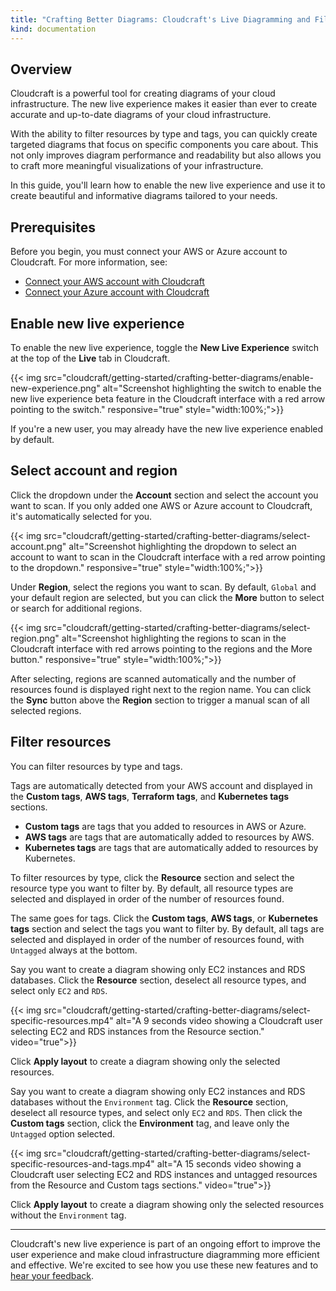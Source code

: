 ```yaml
---
title: "Crafting Better Diagrams: Cloudcraft's Live Diagramming and Filtering"
kind: documentation
---
```


## Overview

Cloudcraft is a powerful tool for creating diagrams of your cloud infrastructure. The new live experience makes it easier than ever to create accurate and up-to-date diagrams of your cloud infrastructure.

With the ability to filter resources by type and tags, you can quickly create targeted diagrams that focus on specific components you care about. This not only improves diagram performance and readability but also allows you to craft more meaningful visualizations of your infrastructure.

In this guide, you'll learn how to enable the new live experience and use it to create beautiful and informative diagrams tailored to your needs.

## Prerequisites

Before you begin, you must connect your AWS or Azure account to Cloudcraft. For more information, see:

- [Connect your AWS account with Cloudcraft][1]
- [Connect your Azure account with Cloudcraft][2]

## Enable new live experience

To enable the new live experience, toggle the **New Live Experience** switch at the top of the **Live** tab in Cloudcraft.

{{< img src="cloudcraft/getting-started/crafting-better-diagrams/enable-new-experience.png" alt="Screenshot highlighting the switch to enable the new live experience beta feature in the Cloudcraft interface with a red arrow pointing to the switch." responsive="true" style="width:100%;">}}

If you're a new user, you may already have the new live experience enabled by default.

## Select account and region

Click the dropdown under the **Account** section and select the account you want to scan. If you only added one AWS or Azure account to Cloudcraft, it's automatically selected for you.

{{< img src="cloudcraft/getting-started/crafting-better-diagrams/select-account.png" alt="Screenshot highlighting the dropdown to select an account to want to scan in the Cloudcraft interface with a red arrow pointing to the dropdown." responsive="true" style="width:100%;">}}

Under **Region**, select the regions you want to scan. By default, `Global` and your default region are selected, but you can click the **More** button to select or search for additional regions.

{{< img src="cloudcraft/getting-started/crafting-better-diagrams/select-region.png" alt="Screenshot highlighting the regions to scan in the Cloudcraft interface with red arrows pointing to the regions and the More button." responsive="true" style="width:100%;">}}

After selecting, regions are scanned automatically and the number of resources found is displayed right next to the region name. You can click the **Sync** button above the **Region** section to trigger a manual scan of all selected regions.

## Filter resources

You can filter resources by type and tags.

Tags are automatically detected from your AWS account and displayed in the **Custom tags**, **AWS tags**, **Terraform tags**, and **Kubernetes tags** sections.

- **Custom tags** are tags that you added to resources in AWS or Azure.
- **AWS tags** are tags that are automatically added to resources by AWS.
- **Kubernetes tags** are tags that are automatically added to resources by Kubernetes.

To filter resources by type, click the **Resource** section and select the resource type you want to filter by. By default, all resource types are selected and displayed in order of the number of resources found.

The same goes for tags. Click the **Custom tags**, **AWS tags**, or **Kubernetes tags** section and select the tags you want to filter by. By default, all tags are selected and displayed in order of the number of resources found, with `Untagged` always at the bottom.

Say you want to create a diagram showing only EC2 instances and RDS databases. Click the **Resource** section, deselect all resource types, and select only `EC2` and `RDS`.

{{< img src="cloudcraft/getting-started/crafting-better-diagrams/select-specific-resources.mp4" alt="A 9 seconds video showing a Cloudcraft user selecting EC2 and RDS instances from the Resource section." video="true">}}

Click **Apply layout** to create a diagram showing only the selected resources.

Say you want to create a diagram showing only EC2 instances and RDS databases without the `Environment` tag. Click the **Resource** section, deselect all resource types, and select only `EC2` and `RDS`. Then click the **Custom tags** section, click the **Environment** tag, and leave only the `Untagged` option selected.

{{< img src="cloudcraft/getting-started/crafting-better-diagrams/select-specific-resources-and-tags.mp4" alt="A 15 seconds video showing a Cloudcraft user selecting EC2 and RDS instances and untagged resources from the Resource and Custom tags sections." video="true">}}

Click **Apply layout** to create a diagram showing only the selected resources without the `Environment` tag.

<hr>

Cloudcraft's new live experience is part of an ongoing effort to improve the user experience and make cloud infrastructure diagramming more efficient and effective. We're excited to see how you use these new features and to [hear your feedback][3].

[1]: https://docs.datadoghq.com/cloudcraft/getting-started/connect-aws-account-with-cloudcraft/
[2]: https://docs.datadoghq.com/cloudcraft/getting-started/connect-azure-account-with-cloudcraft/
[3]: https://docs.google.com/forms/d/e/1FAIpQLSemnd5CJgrS9o-5ZCoZSxi99ATqIg9jpgqtcUZpMBzPJO75Wg/viewform

